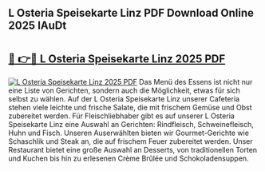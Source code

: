 ## L Osteria Speisekarte Linz PDF Download Online 2025 IAuDt

# <h2><a href="http://gcb41y.nevu.top/?p=L+Osteria+Speisekarte+Linz">🔗 👉🔴 L Osteria Speisekarte Linz 2025 PDF</a></h2>

[![L Osteria Speisekarte Linz 2025 PDF](https://i.imgur.com/dBaPXMq.png)](http://gcb41y.nevu.top/?p=L+Osteria+Speisekarte+Linz)
Das Menü des Essens ist nicht nur eine Liste von Gerichten, sondern auch die Möglichkeit, etwas für sich selbst zu wählen. Auf der L Osteria Speisekarte Linz unserer Cafeteria stehen viele leichte und frische Salate, die mit frischem Gemüse und Obst zubereitet werden. Für Fleischliebhaber gibt es auf unserer L Osteria Speisekarte Linz eine Auswahl an Gerichten: Rindfleisch, Schweinefleisch, Huhn und Fisch. Unseren Auserwählten bieten wir Gourmet-Gerichte wie Schaschlik und Steak an, die auf frischem Feuer zubereitet werden. Unser Restaurant bietet eine große Auswahl an Desserts, von traditionellen Torten und Kuchen bis hin zu erlesenen Crème Brûlée und Schokoladensuppen.
